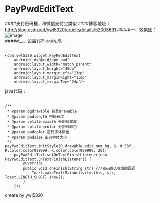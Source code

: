# PayPwdEditText
####支付密码框，和微信支付宝类似
####博客地址：http://blog.csdn.net/ywl5320/article/details/52003691
#####一、效果图：
![image](https://github.com/wanliyang1990/PayPwdEditText/blob/master/imgs/pwd.gif)<br/>
#####二、设置代码
xml布局：<br/><br/>

    <com.ywl5320.widget.PayPwdEditText
        android:id="@+id/ppe_pwd"
        android:layout_width="match_parent"
        android:layout_height="45dp"
        android:layout_marginLeft="13dp"
        android:layout_marginRight="13dp"
        android:layout_marginTop="5dp"/>

java代码：<br/><br/>

    /**
     * @param bgdrawable 背景drawable
     * @param pwdlength 密码长度
     * @param splilinewidth 分割线宽度
     * @param splilinecolor 分割线颜色
     * @param pwdcolor 密码字体颜色
     * @param pwdsize 密码字体大小
     */
    payPwdEditText.initStyle(R.drawable.edit_num_bg, 6, 0.33f, R.color.color999999, R.color.color999999, 20);
        payPwdEditText.setOnTextFinishListener(new PayPwdEditText.OnTextFinishListener() {
            @Override
            public void onFinish(String str) {//密码输入完后的回调
                Toast.makeText(MainActivity.this, str, Toast.LENGTH_SHORT).show();
            }
        });
        
create by ywl5320
